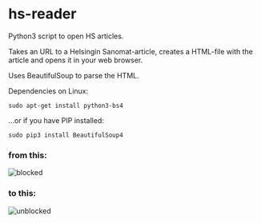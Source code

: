 # hs-reader
Python3 script to open HS articles.

Takes an URL to a Helsingin Sanomat-article, creates a HTML-file with the article and opens it in your web browser.

Uses BeautifulSoup to parse the HTML.

Dependencies on Linux:
```
sudo apt-get install python3-bs4
```
...or if you have PIP installed:
```
sudo pip3 install BeautifulSoup4
```

### from this:
![blocked](https://i.imgur.com/ioki2YZ.png)
### to this:
![unblocked](https://i.imgur.com/f1oeARB.png)

